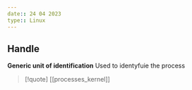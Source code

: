 ```yaml
---
date:: 24 04 2023
type:: Linux
---
```

## Handle 
**Generic unit of identification**
Used to identyfuie the process 

>[!quote] [[processes_kernel]]